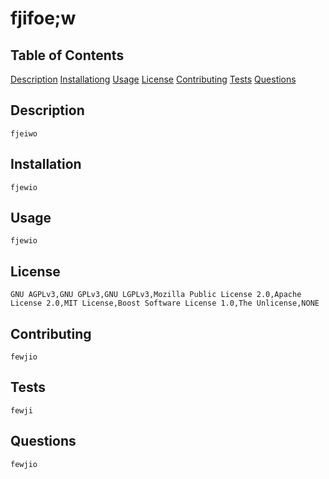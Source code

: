 # fjifoe;w
    
  ## Table of Contents
  [Description](#description)
  [Installationg](#installation)
  [Usage](#usage)
  [License](#license)
  [Contributing](#contributing)
  [Tests](#tests)
  [Questions](#questions)
    
  ## Description
    fjeiwo

  ## Installation
    fjewio

  ## Usage
    fjewio

  ## License
    GNU AGPLv3,GNU GPLv3,GNU LGPLv3,Mozilla Public License 2.0,Apache License 2.0,MIT License,Boost Software License 1.0,The Unlicense,NONE

  ## Contributing
    fewjio

  ## Tests
    fewji

  ## Questions
    fewjio
    
